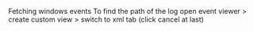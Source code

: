 Fetching windows events
To find the path of the log open event viewer > create custom view > switch to xml tab (click cancel at last)



